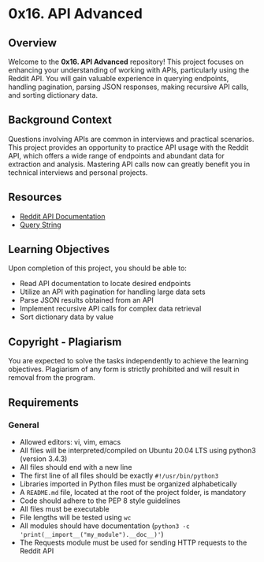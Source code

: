 # 0x16. API Advanced

## Overview
Welcome to the **0x16. API Advanced** repository! This project focuses on enhancing your understanding of working with APIs, particularly using the Reddit API. You will gain valuable experience in querying endpoints, handling pagination, parsing JSON responses, making recursive API calls, and sorting dictionary data.

## Background Context
Questions involving APIs are common in interviews and practical scenarios. This project provides an opportunity to practice API usage with the Reddit API, which offers a wide range of endpoints and abundant data for extraction and analysis. Mastering API calls now can greatly benefit you in technical interviews and personal projects.

## Resources
- [Reddit API Documentation](https://www.reddit.com/dev/api/)
- [Query String](https://en.wikipedia.org/wiki/Query_string)

## Learning Objectives
Upon completion of this project, you should be able to:

- Read API documentation to locate desired endpoints
- Utilize an API with pagination for handling large data sets
- Parse JSON results obtained from an API
- Implement recursive API calls for complex data retrieval
- Sort dictionary data by value

## Copyright - Plagiarism
You are expected to solve the tasks independently to achieve the learning objectives. Plagiarism of any form is strictly prohibited and will result in removal from the program.

## Requirements
### General
- Allowed editors: vi, vim, emacs
- All files will be interpreted/compiled on Ubuntu 20.04 LTS using python3 (version 3.4.3)
- All files should end with a new line
- The first line of all files should be exactly `#!/usr/bin/python3`
- Libraries imported in Python files must be organized alphabetically
- A `README.md` file, located at the root of the project folder, is mandatory
- Code should adhere to the PEP 8 style guidelines
- All files must be executable
- File lengths will be tested using `wc`
- All modules should have documentation (`python3 -c 'print(__import__("my_module").__doc__)'`)
- The Requests module must be used for sending HTTP requests to the Reddit API
